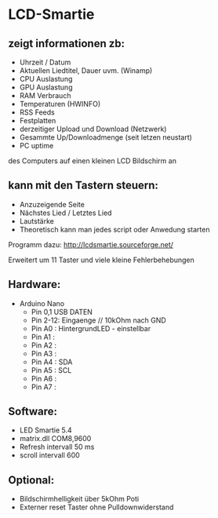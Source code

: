 # LCD-Smartie

## zeigt informationen zb: 
- Uhrzeit / Datum
- Aktuellen Liedtitel, Dauer uvm. (Winamp)
- CPU Auslastung
- GPU Auslastung
- RAM Verbrauch
- Temperaturen (HWINFO)
- RSS Feeds
- Festplatten
- derzeitiger Upload und Download (Netzwerk)
- Gesammte Up/Downloadmenge (seit letzen neustart)
- PC uptime

des Computers auf einen kleinen LCD Bildschirm an


## kann mit den Tastern steuern:
- Anzuzeigende Seite
- Nächstes Lied / Letztes Lied
- Lautstärke
- Theoretisch kann man jedes script oder Anwedung starten


Programm dazu: http://lcdsmartie.sourceforge.net/

Erweitert um 11 Taster und viele kleine Fehlerbehebungen

## Hardware:
-   Arduino Nano
     - Pin 0,1 USB DATEN
     - Pin 2-12: Eingaenge // 10kOhm nach GND
     - Pin A0 : HintergrundLED - einstellbar
     - Pin A1 :
     - Pin A2 :
     - Pin A3 :
     - Pin A4 : SDA
     - Pin A5 : SCL
     - Pin A6 :
     - Pin A7 :
      
## Software:
   - LED Smartie 5.4
   - matrix.dll COM8,9600
   - Refresh intervall 50 ms
   - scroll intervall 600

## Optional:
   -  Bildschirmhelligkeit über 5kOhm Poti
   -  Externer reset Taster ohne Pulldownwiderstand
